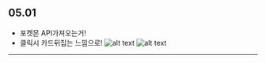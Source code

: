 05.01
- 
- 포켓몬 API가져오는거!
- 클릭시 카드뒤집는 느낌으로!
![alt text](../pokemondex/src/img/1.png)
![alt text](../pokemondex/src/img/2.png)

---
